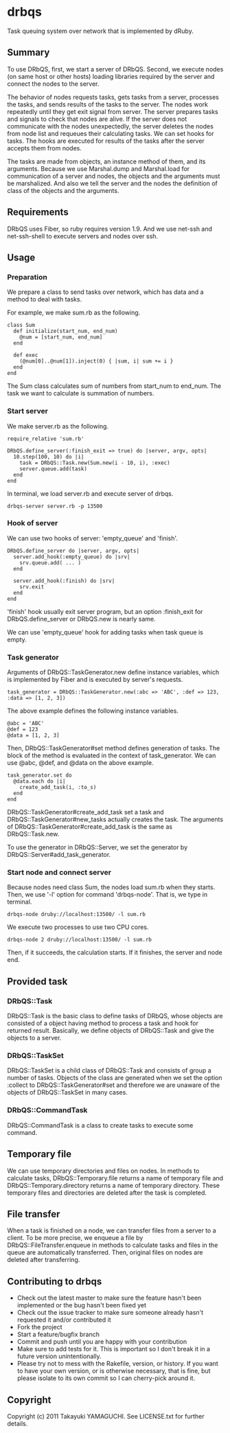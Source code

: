 # drbqs

Task queuing system over network that is implemented by dRuby.

## Summary

To use DRbQS, first, we start a server of DRbQS.
Second, we execute nodes (on same host or other hosts)
loading libraries required by the server
and connect the nodes to the server.

The behavior of nodes requests tasks, gets tasks from a server, processes the tasks,
and sends results of the tasks to the server.
The nodes work repeatedly until they get exit signal from server.
The server prepares tasks and signals to check that nodes are alive.
If the server does not communicate with the nodes unexpectedly,
the server deletes the nodes from node list and
requeues their calculating tasks.
We can set hooks for tasks.
The hooks are executed for results of the tasks
after the server accepts them from nodes.

The tasks are made from objects, an instance method of them, and its arguments.
Because we use Marshal.dump and Marshal.load for communication of a server and nodes,
the objects and the arguments must be marshalized.
And also we tell the server and the nodes the definition of class of the objects and the arguments.

## Requirements

DRbQS uses Fiber, so ruby requires version 1.9.
And we use net-ssh and net-ssh-shell to execute servers and nodes over ssh.

## Usage

### Preparation

We prepare a class to send tasks over network,
which has data and a method to deal with tasks.

For example, we make sum.rb as the following.

    class Sum
      def initialize(start_num, end_num)
        @num = [start_num, end_num]
      end
    
      def exec
        (@num[0]..@num[1]).inject(0) { |sum, i| sum += i }
      end
    end

The Sum class calculates sum of numbers from start_num to end_num.
The task we want to calculate is summation of numbers.

### Start server

We make server.rb as the following.

    require_relative 'sum.rb'
    
    DRbQS.define_server(:finish_exit => true) do |server, argv, opts|
      10.step(100, 10) do |i|
        task = DRbQS::Task.new(Sum.new(i - 10, i), :exec)
        server.queue.add(task)
      end
    end

In terminal, we load server.rb and execute server of drbqs.

    drbqs-server server.rb -p 13500

### Hook of server

We can use two hooks of server: 'empty_queue' and 'finish'.

    DRbQS.define_server do |server, argv, opts|
      server.add_hook(:empty_queue) do |srv|
        srv.queue.add( ... )
      end
      
      server.add_hook(:finish) do |srv|
        srv.exit
      end
    end

'finish' hook usually exit server program, but
an option :finish_exit for DRbQS.define_server or DRbQS.new
is nearly same.

We can use 'empty_queue' hook for adding tasks
when task queue is empty.

### Task generator

Arguments of DRbQS::TaskGenerator.new define instance variables,
which is implemented by Fiber and is executed by server's requests.

    task_generator = DRbQS::TaskGenerator.new(:abc => 'ABC', :def => 123, :data => [1, 2, 3])

The above example defines the following instance variables.

    @abc = 'ABC'
    @def = 123
    @data = [1, 2, 3]

Then, DRbQS::TaskGenerator#set method defines generation of tasks.
The block of the method is evaluated in the context of task_generator.
We can use @abc, @def, and @data on the above example.

    task_generator.set do
      @data.each do |i|
        create_add_task(i, :to_s)
      end
    end

DRbQS::TaskGenerator#create_add_task set a task
and DRbQS::TaskGenerator#new_tasks actually creates the task.
The arguments of DRbQS::TaskGenerator#create_add_task is
the same as DRbQS::Task.new.

To use the generator in DRbQS::Server,
we set the generator by DRbQS::Server#add_task_generator.

### Start node and connect server

Because nodes need class Sum,
the nodes load sum.rb when they starts.
Then, we use '-l' option for command 'drbqs-node'.
That is, we type in terminal.

    drbqs-node druby://localhost:13500/ -l sum.rb

We execute two processes to use two CPU cores.

    drbqs-node 2 druby://localhost:13500/ -l sum.rb

Then, if it succeeds, the calculation starts.
If it finishes, the server and node end.

## Provided task

### DRbQS::Task

DRbQS::Task is the basic class to define tasks of DRbQS,
whose objects are consisted of a object having method to process a task
and hook for returned result.
Basically, we define objects of DRbQS::Task and
give the objects to a server.

### DRbQS::TaskSet

DRbQS::TaskSet is a child class of DRbQS::Task and consists of group a number of tasks.
Objects of the class are generated when we set the option :collect to DRbQS::TaskGenerator#set
and therefore we are unaware of the objects of DRbQS::TaskSet
in many cases.

### DRbQS::CommandTask

DRbQS::CommandTask is a class to create tasks to execute some command.

## Temporary file

We can use temporary directories and files on nodes.
In methods to calculate tasks,
DRbQS::Temporary.file returns a name of temporary file and
DRbQS::Temporary.directory returns a name of temporary directory.
These temporary files and directories are deleted
after the task is completed.

## File transfer

When a task is finished on a node,
we can transfer files from a server to a client.
To be more precise, we enqueue a file by DRbQS::FileTransfer.enqueue
in methods to calculate tasks and
files in the queue are automatically transferred.
Then, original files on nodes are deleted after transferring.

## Contributing to drbqs
 
- Check out the latest master to make sure the feature hasn't been implemented or the bug hasn't been fixed yet
- Check out the issue tracker to make sure someone already hasn't requested it and/or contributed it
- Fork the project
- Start a feature/bugfix branch
- Commit and push until you are happy with your contribution
- Make sure to add tests for it. This is important so I don't break it in a future version unintentionally.
- Please try not to mess with the Rakefile, version, or history. If you want to have your own version, or is otherwise necessary, that is fine, but please isolate to its own commit so I can cherry-pick around it.

## Copyright

Copyright (c) 2011 Takayuki YAMAGUCHI. See LICENSE.txt for
further details.

